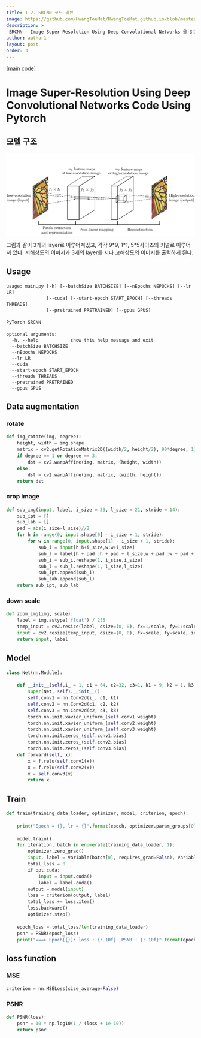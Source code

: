 ```yaml
---
title: 1-2. SRCNN 코드 리뷰
image: https://github.com/HwangToeMat/HwangToeMat.github.io/blob/master/assets/img/thumbnail/pr-1-2.png?raw=true
description: >
 SRCNN - Image Super-Resolution Using Deep Convolutional Networks 을 읽고 논문을 바탕으로 코드를 구현해본다.
author: author1
layout: post
order: 3
---
```


<a href="https://github.com/HwangToeMat/SRCNN_Pytorch_HTM">[main code]</a>

# Image Super-Resolution Using Deep Convolutional Networks Code Using Pytorch

## 모델 구조

<img src="https://github.com/HwangToeMat/HwangToeMat.github.io/blob/master/assets/img/thumbnail/pr-1-1.jpg?raw=true" style="max-width:100%;margin-left: auto; margin-right: auto; display: block;">

그림과 같이 3개의 layer로 이루어져있고, 각각 9\*9, 1\*1, 5\*5사이즈의 커널로 이루어져 있다. 저해상도의 이미지가 3개의 layer를 지나 고해상도의 이미지를 출력하게 된다.

## Usage

```
usage: main.py [-h] [--batchSize BATCHSIZE] [--nEpochs NEPOCHS] [--lr LR]
               [--cuda] [--start-epoch START_EPOCH] [--threads THREADS]
               [--pretrained PRETRAINED] [--gpus GPUS]

PyTorch SRCNN

optional arguments:
  -h, --help            show this help message and exit
  --batchSize BATCHSIZE
  --nEpochs NEPOCHS
  --lr LR
  --cuda
  --start-epoch START_EPOCH
  --threads THREADS
  --pretrained PRETRAINED
  --gpus GPUS
```

## Data augmentation

### rotate

```python
def img_rotate(img, degree):
    height, width = img.shape
    matrix = cv2.getRotationMatrix2D((width/2, height/2), 90*degree, 1)
    if degree == 1 or degree == 3:
        dst = cv2.warpAffine(img, matrix, (height, width))
    else:
        dst = cv2.warpAffine(img, matrix, (width, height))
    return dst
```

### crop image

```python
def sub_img(input, label, i_size = 33, l_size = 21, stride = 14):
    sub_ipt = []
    sub_lab = []
    pad = abs(i_size-l_size)//2
    for h in range(0, input.shape[0] - i_size + 1, stride):
        for w in range(0, input.shape[1] - i_size + 1, stride):
            sub_i = input[h:h+i_size,w:w+i_size]
            sub_l = label[h + pad :h + pad + l_size,w + pad :w + pad + l_size]
            sub_i = sub_i.reshape(1, i_size,i_size)
            sub_l = sub_l.reshape(1, l_size,l_size)
            sub_ipt.append(sub_i)
            sub_lab.append(sub_l)
    return sub_ipt, sub_lab
```

### down scale

```python
def zoom_img(img, scale):
    label = img.astype('float') / 255
    temp_input = cv2.resize(label, dsize=(0, 0), fx=1/scale, fy=1/scale, interpolation=cv2.INTER_AREA)
    input = cv2.resize(temp_input, dsize=(0, 0), fx=scale, fy=scale, interpolation=cv2.INTER_CUBIC)
    return input, label
```


## Model

```python
class Net(nn.Module):

    def __init__(self,i_ = 1, c1 = 64, c2=32, c3=1, k1 = 9, k2 = 1, k3 = 5):
        super(Net, self).__init__()
        self.conv1 = nn.Conv2d(i_, c1, k1)
        self.conv2 = nn.Conv2d(c1, c2, k2)
        self.conv3 = nn.Conv2d(c2, c3, k3)
        torch.nn.init.xavier_uniform_(self.conv1.weight)
        torch.nn.init.xavier_uniform_(self.conv2.weight)
        torch.nn.init.xavier_uniform_(self.conv3.weight)
        torch.nn.init.zeros_(self.conv1.bias)
        torch.nn.init.zeros_(self.conv2.bias)
        torch.nn.init.zeros_(self.conv3.bias)
    def forward(self, x):
        x = f.relu(self.conv1(x))
        x = f.relu(self.conv2(x))
        x = self.conv3(x)
        return x
```

## Train

```python
def train(training_data_loader, optimizer, model, criterion, epoch):

    print("Epoch = {}, lr = {}".format(epoch, optimizer.param_groups[0]["lr"]))

    model.train()
    for iteration, batch in enumerate(training_data_loader, 1):
        optimizer.zero_grad()
        input, label = Variable(batch[0], requires_grad=False), Variable(batch[1], requires_grad=False)
        total_loss = 0
        if opt.cuda:
            input = input.cuda()
            label = label.cuda()
        output = model(input)
        loss = criterion(output, label)
        total_loss += loss.item()
        loss.backward()
        optimizer.step()

    epoch_loss = total_loss/len(training_data_loader)
    psnr = PSNR(epoch_loss)
    print("===> Epoch[{}]: loss : {:.10f} ,PSNR : {:.10f}".format(epoch, epoch_loss, psnr))
```

## loss function

### MSE

```python
criterion = nn.MSELoss(size_average=False)
```

### PSNR

```python
def PSNR(loss):
    psnr = 10 * np.log10(1 / (loss + 1e-10))
    return psnr
```
